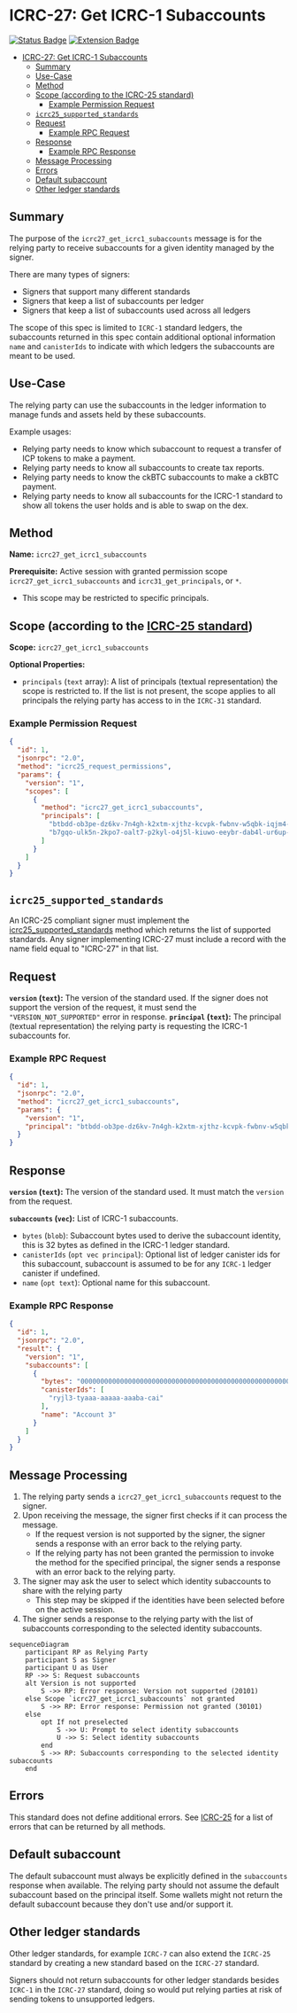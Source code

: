 # ICRC-27: Get ICRC-1 Subaccounts

[![Status Badge](https://img.shields.io/badge/STATUS-DRAFT-ffcc00.svg)](https://github.com/orgs/dfinity/projects/31)
[![Extension Badge](https://img.shields.io/badge/Extends-ICRC--25-ffcc222.svg)](./icrc_25_signer_interaction_standard.md)

<!-- TOC -->
* [ICRC-27: Get ICRC-1 Subaccounts](#icrc-27-get-icrc-1-subaccounts)
  * [Summary](#summary)
  * [Use-Case](#use-case)
  * [Method](#method)
  * [Scope (according to the ICRC-25 standard)](#scope-according-to-the-icrc-25-standard)
    * [Example Permission Request](#example-permission-request)
  * [`icrc25_supported_standards`](#icrc25_supported_standards)
  * [Request](#request)
    * [Example RPC Request](#example-rpc-request)
  * [Response](#response)
    * [Example RPC Response](#example-rpc-response)
  * [Message Processing](#message-processing)
  * [Errors](#errors)
  * [Default subaccount](#default-subaccount)
  * [Other ledger standards](#other-ledger-standards)
<!-- TOC -->

## Summary

The purpose of the `icrc27_get_icrc1_subaccounts` message is for the relying party to receive subaccounts for a given identity
managed by the signer.

There are many types of signers:

- Signers that support many different standards
- Signers that keep a list of subaccounts per ledger
- Signers that keep a list of subaccounts used across all ledgers

The scope of this spec is limited to `ICRC-1` standard ledgers, the subaccounts returned in this spec contain additional
optional information `name` and `canisterIds` to indicate with which ledgers the subaccounts are meant to be used.

## Use-Case

The relying party can use the subaccounts in the ledger information to manage funds and assets held by these
subaccounts.

Example usages:

- Relying party needs to know which subaccount to request a transfer of ICP tokens to
  make a payment.
- Relying party needs to know all subaccounts to create tax reports.
- Relying party needs to know the ckBTC subaccounts to make a ckBTC payment.
- Relying party needs to know all subaccounts for the ICRC-1 standard to show all tokens the user holds and is able to
  swap on the dex.

## Method

**Name:** `icrc27_get_icrc1_subaccounts`

**Prerequisite:** Active session with granted permission scope `icrc27_get_icrc1_subaccounts` and `icrc31_get_principals`, or `*`.

* This scope may be restricted to specific principals.

## Scope (according to the [ICRC-25 standard](./icrc_25_signer_interaction_standard.md))

**Scope:** `icrc27_get_icrc1_subaccounts`

**Optional Properties:**

- `principals` (`text` array): A list of principals (textual representation) the scope is restricted to. If the list is
  not present, the scope applies to all principals the relying party has access to in the `ICRC-31` standard.

### Example Permission Request

```json
{
  "id": 1,
  "jsonrpc": "2.0",
  "method": "icrc25_request_permissions",
  "params": {
    "version": "1",
    "scopes": [
      {
        "method": "icrc27_get_icrc1_subaccounts",
        "principals": [
          "btbdd-ob3pe-dz6kv-7n4gh-k2xtm-xjthz-kcvpk-fwbnv-w5qbk-iqjm4-4qe",
          "b7gqo-ulk5n-2kpo7-oalt7-p2kyl-o4j5l-kiuwo-eeybr-dab4l-ur6up-pqe"
        ]
      }
    ]
  }
}
```

## `icrc25_supported_standards`

An ICRC-25 compliant signer must implement
the [icrc25_supported_standards](./icrc_25_signer_interaction_standard.md#icrc25_supported_standards) method which
returns the list of supported standards. Any signer implementing ICRC-27 must include a record with the name field equal
to "ICRC-27" in that list.

## Request

**`version` (`text`):** The version of the standard used. If the signer does not support the version of the request, it
must send the `"VERSION_NOT_SUPPORTED"` error in response.
**`principal` (`text`):** The principal (textual representation) the relying party is requesting the ICRC-1 subaccounts
for.

### Example RPC Request

```json
{
  "id": 1,
  "jsonrpc": "2.0",
  "method": "icrc27_get_icrc1_subaccounts",
  "params": {
    "version": "1",
    "principal": "btbdd-ob3pe-dz6kv-7n4gh-k2xtm-xjthz-kcvpk-fwbnv-w5qbk-iqjm4-4qe"
  }
}
```

## Response

**`version` (`text`):** The version of the standard used. It must match the `version` from the request.

**`subaccounts` (`vec`):** List of ICRC-1 subaccounts.

- `bytes` (`blob`): Subaccount bytes used to derive the subaccount identity, this is 32 bytes as defined in
  the ICRC-1 ledger standard.
- `canisterIds` (`opt vec principal`): Optional list of ledger canister ids for this subaccount, subaccount is
  assumed to be for any `ICRC-1` ledger canister if undefined.
- `name` (`opt text`): Optional name for this subaccount.

### Example RPC Response

```json
{
  "id": 1,
  "jsonrpc": "2.0",
  "result": {
    "version": "1",
    "subaccounts": [
      {
        "bytes": "0000000000000000000000000000000000000000000000000000000000e73f5c",
        "canisterIds": [
          "ryjl3-tyaaa-aaaaa-aaaba-cai"
        ],
        "name": "Account 3"
      }
    ]
  }
}
```

## Message Processing

1. The relying party sends a `icrc27_get_icrc1_subaccounts` request to the signer.
2. Upon receiving the message, the signer first checks if it can process the message.
    - If the request version is not supported by the signer, the signer sends a response with an error back to the
      relying party.
    - If the relying party has not been granted the permission to invoke the method for the specified principal, the
      signer sends a response with an error back to the relying party.
3. The signer may ask the user to select which identity subaccounts to share with the relying party
    - This step may be skipped if the identities have been selected before on the active session.
4. The signer sends a response to the relying party with the list of subaccounts corresponding to the selected identity
   subaccounts.

```mermaid
sequenceDiagram
    participant RP as Relying Party
    participant S as Signer
    participant U as User
    RP ->> S: Request subaccounts
    alt Version is not supported
        S ->> RP: Error response: Version not supported (20101)
    else Scope `icrc27_get_icrc1_subaccounts` not granted
        S ->> RP: Error response: Permission not granted (30101)
    else
        opt If not preselected
            S ->> U: Prompt to select identity subaccounts
            U ->> S: Select identity subaccounts
        end
        S ->> RP: Subaccounts corresponding to the selected identity subaccounts
    end
```

## Errors

This standard does not define additional errors. See [ICRC-25](./icrc_25_signer_interaction_standard.md#errors-3) for a
list of errors that can be returned by all methods.

## Default subaccount

The default subaccount must always be explicitly defined in the `subaccounts` response when available. The relying party
should not assume the default subaccount based on the principal itself. Some wallets might not return the default
subaccount because they don't use and/or support it.

## Other ledger standards

Other ledger standards, for example `ICRC-7` can also extend the `ICRC-25` standard by creating a new standard based on
the `ICRC-27` standard.

Signers should not return subaccounts for other ledger standards besides `ICRC-1` in the `ICRC-27` standard, doing so
would put relying parties at risk of sending tokens to unsupported ledgers.